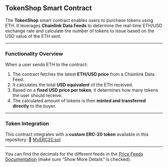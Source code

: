 ## TokenShop Smart Contract

The **TokenShop** smart contract enables users to purchase tokens using ETH. It leverages **Chainlink Data Feeds** to determine the real-time ETH/USD exchange rate and calculate the number of tokens to issue based on the USD value of the ETH sent.

---

### **Functionality Overview**

When a user sends ETH to the contract:

1. The contract fetches the latest **ETH/USD price** from a Chainlink Data Feed.
2. It calculates the total **USD equivalent** of the ETH received.
3. Based on a **fixed USD price per token**, it determines how many tokens the user should receive.
4. The calculated amount of tokens is then **minted and transferred directly** to the buyer.

---

### **Token Integration**

This contract integrates with a **custom ERC-20 token** available in this repository:
🔗 [MyERC20.sol](https://github.com/AkshatOdiya/MyERC20/blob/main/MyERC20.sol)

---
You can find the decimals for the different feeds in the [Price Feeds Documentation](https://docs.chain.link/data-feeds/price-feeds/addresses?network=ethereum\&page=1#sepolia-testnet) (make sure “Show More Details” is checked).
